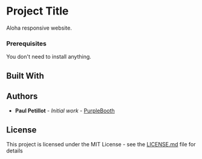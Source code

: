 # Project Title

Aloha responsive website.


### Prerequisites

You don't need to install anything.

## Built With


## Authors

* **Paul Petillot** - *Initial work* - [PurpleBooth](https://github.com/PurpleBooth)


## License

This project is licensed under the MIT License - see the [LICENSE.md](LICENSE.md) file for details



